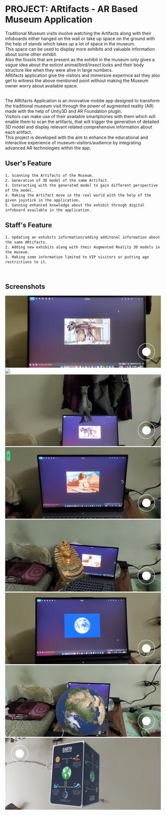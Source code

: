 PROJECT: ARtifacts - AR Based Museum Application
====================================================
Traditional Museum visits involve watching the Artifacts along with their infoboards either hanged on the wall or take up space on the ground with the help of stands which takes up a lot of space in the museum.<br>
This space can be used to display more exhibits and valuable information about some other exhibit.<br>
Also the fossils that are present as the exhibit in the museum only gives a vague idea about the exticnt animal/bird/insect looks and their body structure like when they were alive in large numbers.<br>
ARtifacts application give the visitors and immersive experince ast they also get to witness the above mentioned point without making the Museum owner worry about available space.<br><br>

The ARtifacts Application is an innovative mobile app designed to transform the traditional museum visit through the power of augmented reality (AR) made with the help of Unity3D and AR Foundation plugin.<br>
Visitors can make use of their available smartphones with them which will enable them to scan the artifacts, that will trigger the generation of detailed 3D model and display relevant related comprehensive information about each artifact. <br>
This project is developed with the aim to enhance the educational and interactive experience of museum-visitors/audience by integrating advanced AR technologies within the app. <br>

User's Feature
----------------------

    1. Scanning the Artifacts of the Museum.
    2. Generation of 3D model of the same Artifact.
    3. Interacting with the generated model to gain different perspective of the model.
    4. Making the Artifact move in the real world with the help of the given joystick in the application.
    5. Ganning enhanced knowledge about the exhibit through digital infoboard available in the application.  


Staff's Feature
----------------------

    1. Updating an exhibits information/adding additonal information about the same ARtifacts.
    2. Adding new exhibits along with their Augmented Reality 3D models in the museum.
    3. Making some information limited to VIP visitors or putting age restrictions to it.


<br>

Screenshots
----------------------
<img src="Screenshots/Velociraptor_trigger.png"/> 
<img src="Screenshots/VelociforGif.gif"/> 
<img src="Screenshots/Velociraptor_Static.png"/> 
<img src="Screenshots/Sphinx_Trigger.png"/> 
<img src="Screenshots/Sphinx_Model.png"/> 
<img src="Screenshots/Earth_Trigger.png"/> 
<img src="Screenshots/Earth_Model.png"/> 
<img src="Screenshots/Infoboard.png"/> 

<br><br>



